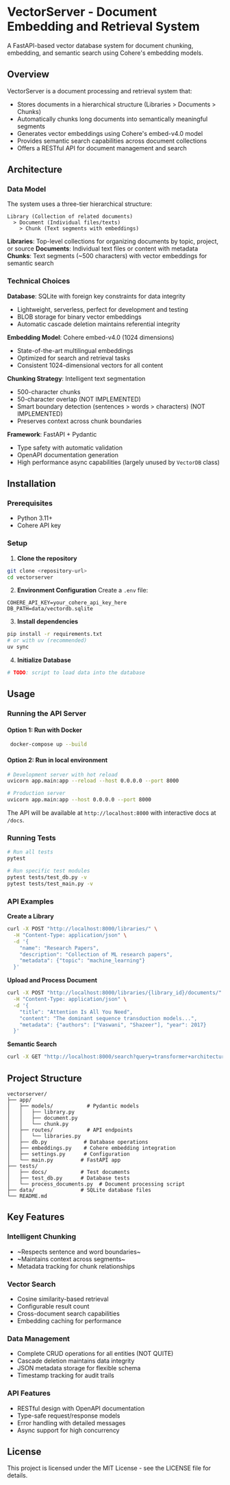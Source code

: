 # VectorServer - Document Embedding and Retrieval System

A FastAPI-based vector database system for document chunking, embedding, and semantic search using Cohere's embedding models.

## Overview

VectorServer is a document processing and retrieval system that:

- Stores documents in a hierarchical structure (Libraries > Documents > Chunks)
- Automatically chunks long documents into semantically meaningful segments
- Generates vector embeddings using Cohere's embed-v4.0 model
- Provides semantic search capabilities across document collections
- Offers a RESTful API for document management and search

## Architecture

### Data Model

The system uses a three-tier hierarchical structure:

```
Library (Collection of related documents)
  > Document (Individual files/texts)
    > Chunk (Text segments with embeddings)
```

**Libraries**: Top-level collections for organizing documents by topic, project, or source
**Documents**: Individual text files or content with metadata
**Chunks**: Text segments (~500 characters) with vector embeddings for semantic search

### Technical Choices

**Database**: SQLite with foreign key constraints for data integrity

- Lightweight, serverless, perfect for development and testing
- BLOB storage for binary vector embeddings
- Automatic cascade deletion maintains referential integrity

**Embedding Model**: Cohere embed-v4.0 (1024 dimensions)

- State-of-the-art multilingual embeddings
- Optimized for search and retrieval tasks
- Consistent 1024-dimensional vectors for all content

**Chunking Strategy**: Intelligent text segmentation

- 500-character chunks
- 50-character overlap (NOT IMPLEMENTED)
- Smart boundary detection (sentences > words > characters) (NOT IMPLEMENTED)
- Preserves context across chunk boundaries

**Framework**: FastAPI + Pydantic

- Type safety with automatic validation
- OpenAPI documentation generation
- High performance async capabilities (largely unused by `VectorDB` class)

## Installation

### Prerequisites

- Python 3.11+
- Cohere API key

### Setup

1. **Clone the repository**

```bash
git clone <repository-url>
cd vectorserver
```

2. **Environment Configuration**
   Create a `.env` file:

```env
COHERE_API_KEY=your_cohere_api_key_here
DB_PATH=data/vectordb.sqlite
```

3. **Install dependencies**

```bash
pip install -r requirements.txt
# or with uv (recommended)
uv sync
```

4. **Initialize Database**

```bash
# TODO: script to load data into the database
```

## Usage

### Running the API Server

#### Option 1: Run with Docker

```bash
 docker-compose up --build
```

#### Option 2: Run in local environment

```bash
# Development server with hot reload
uvicorn app.main:app --reload --host 0.0.0.0 --port 8000

# Production server
uvicorn app.main:app --host 0.0.0.0 --port 8000
```

The API will be available at `http://localhost:8000` with interactive docs at `/docs`.

<!-- ### Processing Test Documents -->
<!-- Process the included test documents (Python guide, ML fundamentals, alpine climbing): -->
<!---->
<!-- ```bash -->
<!-- python tests/process_documents.py -->
<!-- ``` -->
<!---->
<!-- This script will: -->
<!---->
<!-- 1. Load all `.txt` files from `tests/docs/` -->
<!-- 2. Create a test library -->
<!-- 3. Chunk each document intelligently -->
<!-- 4. Generate embeddings via Cohere API -->
<!-- 5. Store everything in SQLite -->

### Running Tests

```bash
# Run all tests
pytest

# Run specific test modules
pytest tests/test_db.py -v
pytest tests/test_main.py -v
```

### API Examples

**Create a Library**

```bash
curl -X POST "http://localhost:8000/libraries/" \
  -H "Content-Type: application/json" \
  -d '{
    "name": "Research Papers",
    "description": "Collection of ML research papers",
    "metadata": {"topic": "machine_learning"}
  }'
```

**Upload and Process Document**

```bash
curl -X POST "http://localhost:8000/libraries/{library_id}/documents/" \
  -H "Content-Type: application/json" \
  -d '{
    "title": "Attention Is All You Need",
    "content": "The dominant sequence transduction models...",
    "metadata": {"authors": ["Vaswani", "Shazeer"], "year": 2017}
  }'
```

**Semantic Search**

```bash
curl -X GET "http://localhost:8000/search?query=transformer+architecture"
```

## Project Structure

```
vectorserver/
├── app/
│   ├── models/           # Pydantic models
│   │   ├── library.py
│   │   ├── document.py
│   │   └── chunk.py
│   ├── routes/           # API endpoints
│   │   └── libraries.py
│   ├── db.py            # Database operations
│   ├── embeddings.py    # Cohere embedding integration
│   ├── settings.py      # Configuration
│   └── main.py         # FastAPI app
├── tests/
│   ├── docs/           # Test documents
│   ├── test_db.py      # Database tests
│   └── process_documents.py  # Document processing script
├── data/               # SQLite database files
└── README.md
```

## Key Features

### Intelligent Chunking

- ~Respects sentence and word boundaries~
- ~Maintains context across segments~
- Metadata tracking for chunk relationships

### Vector Search

- Cosine similarity-based retrieval
- Configurable result count
- Cross-document search capabilities
- Embedding caching for performance

### Data Management

- Complete CRUD operations for all entities (NOT QUITE)
- Cascade deletion maintains data integrity
- JSON metadata storage for flexible schema
- Timestamp tracking for audit trails

### API Features

- RESTful design with OpenAPI documentation
- Type-safe request/response models
- Error handling with detailed messages
- Async support for high concurrency

## License

This project is licensed under the MIT License - see the LICENSE file for details.
